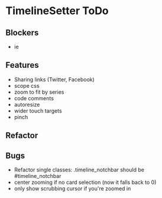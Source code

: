 # TimelineSetter ToDo


## Blockers

* ie

## Features

* Sharing links (Twitter, Facebook)
* scope css
* zoom to fit by series
* code comments
* autoresize
* wider touch targets
* pinch

## Refactor



## Bugs

* Refactor single classes: .timeline\_notchbar should be #timeline_notchbar
* center zooming if no card selection (now it falls back to 0)
* only show scrubbing cursor if you're zoomed in
